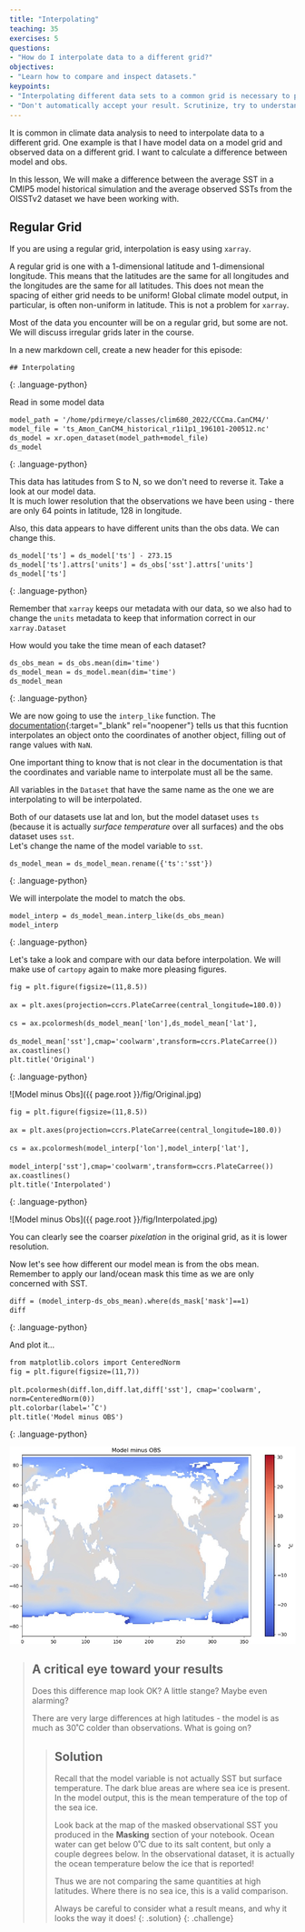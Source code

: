 ```yaml
---
title: "Interpolating"
teaching: 35
exercises: 5
questions:
- "How do I interpolate data to a different grid?"
objectives:
- "Learn how to compare and inspect datasets."
keypoints:
- "Interpolating different data sets to a common grid is necessary to perform quantitative comparisons or to combine data."
- "Don't automatically accept your result. Scrutinize, try to understand the features you see. Do they mean what you think they should mean?"
---
```


It is common in climate data analysis to need to interpolate data to a different grid.  One example is that I have model data on a model grid and observed data on a different grid. I want to calculate a difference between model and obs. 

In this lesson, We will make a difference between the average SST in a CMIP5 model historical simulation and the average observed SSTs from the OISSTv2 dataset we have been working with. 


## Regular Grid

If you are using a regular grid, interpolation is easy using `xarray`.  

A regular grid is one with a 1-dimensional latitude and 1-dimensional longitude. This means that the latitudes are the same for all longitudes and the longitudes are the same for all latitudes. This does not mean the spacing of either grid needs to be uniform! Global climate model output, in particular, is often non-uniform in latitude. This is not a problem for `xarray`.

Most of the data you encounter will be on a regular grid, but some are not.  We will discuss irregular grids later in the course.

In a new markdown cell, create a new header for this episode:

~~~
## Interpolating
~~~
{: .language-python}


Read in some model data

~~~
model_path = '/home/pdirmeye/classes/clim680_2022/CCCma.CanCM4/'
model_file = 'ts_Amon_CanCM4_historical_r1i1p1_196101-200512.nc'
ds_model = xr.open_dataset(model_path+model_file)
ds_model
~~~
{: .language-python}

This data has latitudes from S to N, so we don't need to reverse it.
Take a look at our model data.  
It is much lower resolution that the observations we have been using - there are only 64 points in latitude, 128 in longitude.

Also, this data appears to have different units than the obs data. 
We can change this.

~~~
ds_model['ts'] = ds_model['ts'] - 273.15
ds_model['ts'].attrs['units'] = ds_obs['sst'].attrs['units']
ds_model['ts']
~~~
{: .language-python}

Remember that `xarray` keeps our metadata with our data, so we also had to change the `units` metadata to keep that information correct in our `xarray.Dataset`

How would you take the time mean of each dataset?

~~~
ds_obs_mean = ds_obs.mean(dim='time')
ds_model_mean = ds_model.mean(dim='time')
ds_model_mean
~~~
{: .language-python}

We are now going to use the `interp_like` function.  The 
[documentation](http://xarray.pydata.org/en/stable/generated/xarray.Dataset.interp_like.html){:target="_blank" rel="noopener"} 
tells us that this fucntion interpolates an object onto the coordinates of another object, filling out of range values with `NaN`.

One important thing to know that is not clear in the documentation is that the coordinates and variable name to interpolate must all be the same.

All variables in the `Dataset` that have the same name as the one we are interpolating to will be interpolated.

Both of our datasets use lat and lon, but the model dataset uses `ts` (because it is actually _surface temperature_ over all surfaces) and the obs dataset uses `sst`.  
Let's change the name of the model variable to `sst`.

~~~
ds_model_mean = ds_model_mean.rename({'ts':'sst'})
~~~
{: .language-python}

We will interpolate the model to match the obs. 

~~~
model_interp = ds_model_mean.interp_like(ds_obs_mean)
model_interp
~~~
{: .language-python}

Let's take a look and compare with our data before interpolation. 
We will make use of `cartopy` again to make more pleasing figures.

~~~
fig = plt.figure(figsize=(11,8.5))

ax = plt.axes(projection=ccrs.PlateCarree(central_longitude=180.0))

cs = ax.pcolormesh(ds_model_mean['lon'],ds_model_mean['lat'],
                   ds_model_mean['sst'],cmap='coolwarm',transform=ccrs.PlateCarree())
ax.coastlines()
plt.title('Original')
~~~
{: .language-python}

![Model minus Obs]({{ page.root }}/fig/Original.jpg)

~~~
fig = plt.figure(figsize=(11,8.5))

ax = plt.axes(projection=ccrs.PlateCarree(central_longitude=180.0))

cs = ax.pcolormesh(model_interp['lon'],model_interp['lat'],
                   model_interp['sst'],cmap='coolwarm',transform=ccrs.PlateCarree())
ax.coastlines()
plt.title('Interpolated')
~~~
{: .language-python}

![Model minus Obs]({{ page.root }}/fig/Interpolated.jpg)

You can clearly see the coarser _pixelation_ in the original grid, as it is lower resolution.

Now let's see how different our model mean is from the obs mean. 
Remember to apply our land/ocean mask this time as we are only concerned with SST.

~~~
diff = (model_interp-ds_obs_mean).where(ds_mask['mask']==1)
diff
~~~
{: .language-python}

And plot it...

~~~
from matplotlib.colors import CenteredNorm
fig = plt.figure(figsize=(11,7))

plt.pcolormesh(diff.lon,diff.lat,diff['sst'], cmap='coolwarm', norm=CenteredNorm(0))
plt.colorbar(label='˚C')
plt.title('Model minus OBS')
~~~
{: .language-python}

![Model minus Obs](../fig/T_difference.jpg)

> ## A critical eye toward your results
>
> Does this difference map look OK? A little stange?  Maybe even alarming?
>
> There are very large differences at high latitudes - the model is as much as 30˚C colder than observations.
> What is going on?
>
>> ## Solution
>> Recall that the model variable is not actually SST but surface temperature.
>> The dark blue areas are where sea ice is present. 
>> In the model output, this is the mean temperature of the top of the sea ice.
>> 
>> Look back at the map of the masked observational SST you produced in the **Masking** section of your notebook.
>> Ocean water can get below 0˚C due to its salt content, but only a couple degrees below.
>> In the observational dataset, it is actually the ocean temperature below the ice that is reported!
>> 
>> Thus we are not comparing the same quantities at high latitudes. 
>> Where there is no sea ice, this is a valid comparison.
>> 
>> Always be careful to consider what a result means, and why it looks the way it does!
> {: .solution}
{: .challenge}
